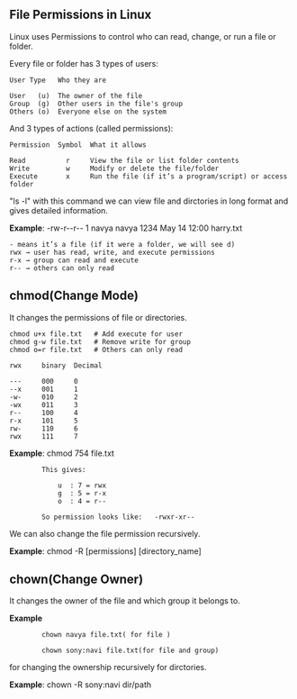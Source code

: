 ## File Permissions in Linux

Linux uses Permissions to control who can read, change, or run a file or folder.

Every file or folder has 3 types of users:

    User Type	Who they are

    User   (u)	The owner of the file
    Group  (g)	Other users in the file's group
    Others (o)	Everyone else on the system

And 3 types of actions (called permissions):

    Permission	Symbol	What it allows

    Read	      r  	View the file or list folder contents
    Write	      w 	Modify or delete the file/folder
    Execute	      x    	Run the file (if it’s a program/script) or access folder


"ls -l" with this command we can view file and dirctories in long format and gives detailed information.

**Example**: -rw-r--r-- 1 navya navya  1234 May 14 12:00 harry.txt


    - means it’s a file (if it were a folder, we will see d)
    rwx → user has read, write, and execute permissions
    r-x → group can read and execute
    r-- → others can only read

## chmod(Change Mode)

It changes the permissions of file or directories.

    chmod u+x file.txt   # Add execute for user
    chmod g-w file.txt   # Remove write for group
    chmod o=r file.txt   # Others can only read

    rwx     binary  Decimal

    ---     000	    0
    --x 	001	    1
    -w-     010	    2
    -wx 	011	    3
    r-- 	100	    4
    r-x 	101	    5
    rw- 	110	    6
    rwx 	111     7        

**Example**:   chmod 754 file.txt
                  
            This gives:

                u  : 7 = rwx
                g  : 5 = r-x
                o  : 4 = r--

            So permission looks like:   -rwxr-xr--

We can also change the file permission recursively.

**Example**:  chmod -R [permissions] [directory_name]


## chown(Change Owner)

It changes the owner of the file and which group it belongs to.

**Example**  

            chown navya file.txt( for file )

            chown sony:navi file.txt(for file and group)                

for changing the ownership recursively for dirctories.

**Example**:  chown -R sony:navi dir/path

